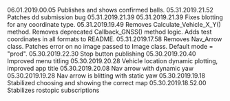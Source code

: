 06.01.2019.00.05       Publishes and shows confirmed balls.
05.31.2019.21.52       Patches dd submission bug 05.31.2019.21.39
05.31.2019.21.39       Fixes blotting for any coordinate type.
05.31.2019.19.49       Removes Calculate_Vehicle_X_Y() method. Removes deprecated Callback_GNSS() method logic. Adds test coordinates in all formats to README.
05.31.2019.17.58       Removes Nav_Arrow class. Patches error on no image passed to Image class. Default mode = "prod".
05.30.2019.22.30       Stop button publishing
05.30.2019.20.40       Improved menu titling
05.30.2019.20.28       Vehicle location dynamic plotting, improved app title
05.30.2019.20.08       Nav arrow with dynamic yaw
05.30.2019.19.28       Nav arrow is blitting with static yaw
05.30.2019.19.18       Stabilized choosing and showing the correct map
05.30.2019.18.52.00    Stabilizes rostopic subscriptions
